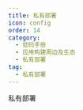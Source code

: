 ```yaml
---
title: 私有部署
icon: config
order: 14
category:
  - 低码手册
  - 应用构建周边及生态
  - 私有部署
tag:
  - 私有部署
---
```


私有部署

